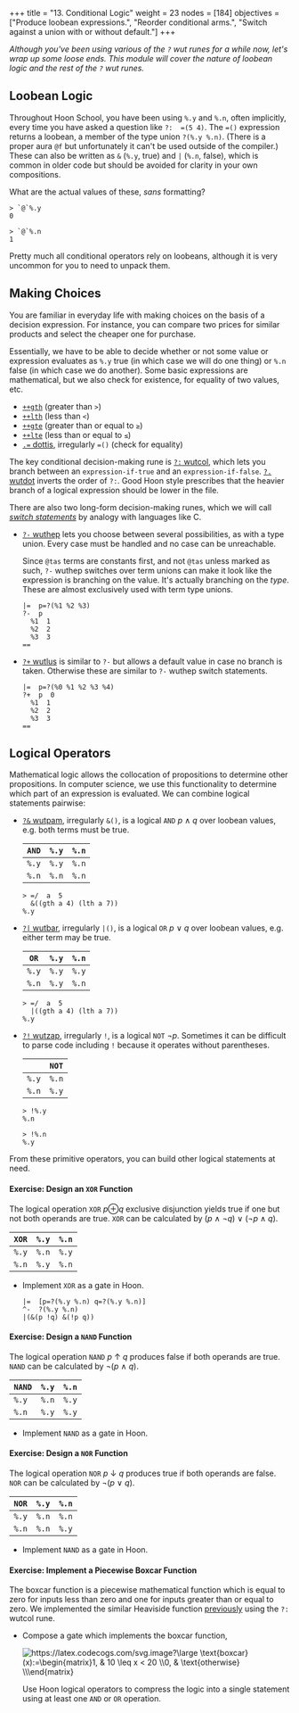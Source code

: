 +++
title = "13. Conditional Logic"
weight = 23
nodes = [184]
objectives = ["Produce loobean expressions.", "Reorder conditional arms.", "Switch against a union with or without default."]
+++

_Although you've been using various of the `?` wut runes for a while now, let's wrap up some loose ends.  This module will cover the nature of loobean logic and the rest of the `?` wut runes._


##  Loobean Logic

Throughout Hoon School, you have been using `%.y` and `%.n`, often implicitly, every time you have asked a question like `?:  =(5 4)`.  The `=()` expression returns a loobean, a member of the type union `?(%.y %.n)`.  (There is a proper aura `@f` but unfortunately it can't be used outside of the compiler.)  These can also be written as `&` (`%.y`, true) and `|` (`%.n`, false), which is common in older code but should be avoided for clarity in your own compositions.

What are the actual values of these, _sans_ formatting?

```hoon
> `@`%.y
0

> `@`%.n
1
```

Pretty much all conditional operators rely on loobeans, although it is very uncommon for you to need to unpack them.


##  Making Choices

You are familiar in everyday life with making choices on the basis of a decision expression.  For instance, you can compare two prices for similar products and select the cheaper one for purchase.

Essentially, we have to be able to decide whether or not some value or expression evaluates as `%.y` true (in which case we will do one thing) or `%.n` false (in which case we do another).  Some basic expressions are mathematical, but we also check for existence, for equality of two values, etc.

- [`++gth`](/reference/hoon/stdlib/1a#gth) (greater than `>`)                   
- [`++lth`](/reference/hoon/stdlib/1a#lth) (less than `<`)  
- [`++gte`](/reference/hoon/stdlib/1a#gte) (greater than or equal to `≥`)
- [`++lte`](/reference/hoon/stdlib/1a#lte) (less than or equal to `≤`)
- [`.=` dottis](/reference/hoon/rune/dot#-dottis), irregularly `=()` (check for equality)

The key conditional decision-making rune is [`?:` wutcol](/reference/hoon/rune/wut#-wutcol), which lets you branch between an `expression-if-true` and an `expression-if-false`.  [`?.` wutdot](/reference/hoon/rune/wut#-wutdot) inverts the order of `?:`.  Good Hoon style prescribes that the heavier branch of a logical expression should be lower in the file.

There are also two long-form decision-making runes, which we will call [_switch statements_](https://en.wikipedia.org/wiki/Switch_statement) by analogy with languages like C.

- [`?-` wuthep](/reference/hoon/rune/wut#-wuthep) lets you choose between several possibilities, as with a type union.  Every case must be handled and no case can be unreachable.

    Since `@tas` terms are constants first, and not `@tas` unless marked as such, `?-` wuthep switches over term unions can make it look like the expression is branching on the value.  It's actually branching on the _type_.  These are almost exclusively used with term type unions.

    ```hoon
    |=  p=?(%1 %2 %3)
    ?-  p
      %1  1
      %2  2
      %3  3
    ==
    ```

- [`?+` wutlus](/reference/hoon/rune/wut#-wutlus) is similar to `?-` but allows a default value in case no branch is taken.  Otherwise these are similar to `?-` wuthep switch statements.

    ```hoon
    |=  p=?(%0 %1 %2 %3 %4)
    ?+  p  0
      %1  1
      %2  2
      %3  3
    ==
    ```

##  Logical Operators

Mathematical logic allows the collocation of propositions to determine other propositions.  In computer science, we use this functionality to determine which part of an expression is evaluated.  We can combine logical statements pairwise:

- [`?&` wutpam](/reference/hoon/rune/wut#wutpam), irregularly `&()`, is a logical `AND` _p_ ∧ _q_ over loobean values, e.g. both terms must be true.

    | `AND` | `%.y` | `%.n` |
    |-------|-------|-------|
    | `%.y` | `%.y` | `%.n` |
    | `%.n` | `%.n` | `%.n` |

    ```hoon
    > =/  a  5
      &((gth a 4) (lth a 7))
    %.y
    ```

- [`?|` wutbar](/reference/hoon/rune/wut#-wutbar), irregularly `|()`, is a logical `OR` _p_ ∨ _q_  over loobean values, e.g. either term may be true.

    | `OR`  | `%.y` | `%.n` |
    |-------|-------|-------|
    | `%.y` | `%.y` | `%.y` |
    | `%.n` | `%.y` | `%.n` |

    ```hoon
    > =/  a  5
      |((gth a 4) (lth a 7))
    %.y
    ```

- [`?!` wutzap](/reference/hoon/rune/wut#-wutzap), irregularly `!`, is a logical `NOT` ¬_p_.  Sometimes it can be difficult to parse code including `!` because it operates without parentheses.

    |       | `NOT` |
    |-------|-------|
    | `%.y` | `%.n` |
    | `%.n` | `%.y` |

    ```hoon
    > !%.y
    %.n

    > !%.n
    %.y
    ```

From these primitive operators, you can build other logical statements at need.

#### Exercise:  Design an `XOR` Function

The logical operation `XOR` _p_⊕_q_ exclusive disjunction yields true if one but not both operands are true.  `XOR` can be calculated by (_p_ ∧ ¬_q_) ∨ (¬_p_ ∧ _q_).

| `XOR` | `%.y` | `%.n` |
|-------|-------|-------|
| `%.y` | `%.n` | `%.y` |
| `%.n` | `%.y` | `%.n` |

- Implement `XOR` as a gate in Hoon.

    ```hoon
    |=  [p=?(%.y %.n) q=?(%.y %.n)]
    ^-  ?(%.y %.n)
    |(&(p !q) &(!p q))
    ```

#### Exercise:  Design a `NAND` Function

The logical operation `NAND` _p_ ↑ _q_ produces false if both operands are true.  `NAND` can be calculated by ¬(_p_ ∧ _q_).

| `NAND` | `%.y` | `%.n` |
|--------|-------|-------|
| `%.y`  | `%.n` | `%.y` |
| `%.n`  | `%.y` | `%.y` |

- Implement `NAND` as a gate in Hoon.

#### Exercise:  Design a `NOR` Function

The logical operation `NOR` _p_ ↓ _q_ produces true if both operands are false.  `NOR` can be calculated by ¬(_p_ ∨ _q_).

| `NOR` | `%.y` | `%.n` |
|-------|-------|-------|
| `%.y` | `%.n` | `%.n` |
| `%.n` | `%.n` | `%.y` |

- Implement `NAND` as a gate in Hoon.

#### Exercise:  Implement a Piecewise Boxcar Function

The boxcar function is a piecewise mathematical function which is equal to zero for inputs less than zero and one for inputs greater than or equal to zero.  We implemented the similar Heaviside function [previously](./B-syntax.md) using the `?:` wutcol rune.

- Compose a gate which implements the boxcar function,

    <img src="https://latex.codecogs.com/svg.image?\large&space;\text{boxcar}(x):=\begin{pmatrix}1,&space;&&space;10&space;\leq&space;x&space;<&space;20&space;\\0,&space;&&space;\text{otherwise}&space;\\\end{pmatrix}" title="https://latex.codecogs.com/svg.image?\large \text{boxcar}(x):=\begin{matrix}1, & 10 \leq x < 20 \\0, & \text{otherwise} \\\end{matrix}" />

    <!--
    $$
    \text{boxcar}(x)
    :=
    \begin{matrix}
    1, & 10 \leq x < 20 \\
    0, & \text{otherwise} \\
    \end{matrix}
    $$
    -->

    Use Hoon logical operators to compress the logic into a single statement using at least one `AND` or `OR` operation.
